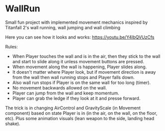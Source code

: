 # WallRun
Small fun project with implemented movement mechanics inspired by Titanfall 2's wall running, wall jumping and wall climbing

Here you can see how it looks and works:
https://youtu.be/Y4lbQVUzCfs

Rules:
- When Player touches the wall and is in the air, then they stick to the wall and start to slide along it unless movement buttons are pressed.
- When movement along the wall is happening, Player slides along.
- It doesn't matter where Player look, but if movement direction is away from the wall then wall running stops and Player falls down.
- Also wall run stops if Player is on the same wall for too long (timer).
- No movement backwards allowed on the wall.
- Player can jump from the wall and keep momentum.
- Player can grab the ledge if they look at it and presse forward.

The trick is in changing AirControl and GravityScale (in Movement component) based on state Player is in (in the air, on the wall, on the floor, etc).
Plus some animation visuals (lean weapon to the side, landing head shake).

